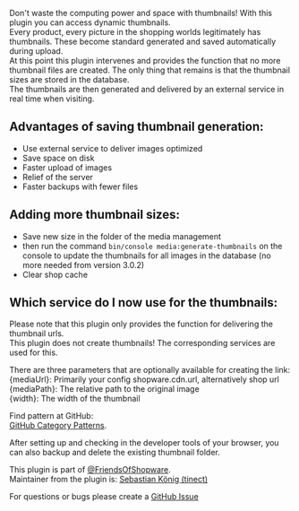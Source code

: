 Don't waste the computing power and space with thumbnails! With this plugin you can access dynamic thumbnails.  
Every product, every picture in the shopping worlds legitimately has thumbnails. These become standard
generated and saved automatically during upload.  
At this point this plugin intervenes and provides the function that no more thumbnail files are created. The only thing that remains is that the thumbnail sizes are stored in the database.  
The thumbnails are then generated and delivered by an external service in real time when visiting.

## Advantages of saving thumbnail generation:
- Use external service to deliver images optimized
- Save space on disk
- Faster upload of images
- Relief of the server
- Faster backups with fewer files

## Adding more thumbnail sizes:
- Save new size in the folder of the media management
- then run the command `bin/console media:generate-thumbnails` on the console to update the thumbnails for all images in the database (no more needed from version 3.0.2)
- Clear shop cache

## Which service do I now use for the thumbnails:
Please note that this plugin only provides the function for delivering the thumbnail urls.  
This plugin does not create thumbnails! The corresponding services are used for this.

There are three parameters that are optionally available for creating the link:  
{mediaUrl}: Primarily your config shopware.cdn.url, alternatively shop url  
{mediaPath}: The relative path to the original image  
{width}: The width of the thumbnail  

Find pattern at GitHub:  
[GitHub Category Patterns](https://github.com/FriendsOfShopware/FroshPlatformThumbnailProcessor/discussions/categories/patterns).

After setting up and checking in the developer tools of your browser, you can also backup and delete the existing thumbnail folder.

This plugin is part of [@FriendsOfShopware](https://store.shopware.com/en/friends-of-shopware.html).  
Maintainer from the plugin is: [Sebastian König (tinect)](https://github.com/tinect)

For questions or bugs please create a [GitHub Issue](https://github.com/FriendsOfShopware/FroshPlatformThumbnailProcessor/issues/new)
